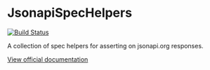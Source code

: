 # JsonapiSpecHelpers

[![Build Status](https://travis-ci.org/jsonapi-suite/jsonapi_spec_helpers.svg?branch=master)](https://travis-ci.org/jsonapi-suite/jsonapi_spec_helpers)

A collection of spec helpers for asserting on jsonapi.org responses.

[View official documentation](http://jsonapi-suite.github.io/jsonapi_spec_helpers)
